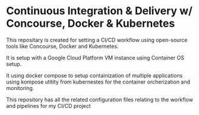 # Continuous Integration & Delivery w/ Concourse, Docker & Kubernetes

  This repositary is created for setting a CI/CD workflow using open-source tools like Concourse, Docker and Kubernetes.
  
  It is setup with  a Google Cloud Platform VM instance using Container OS setup.
  
  It using docker compose to setup containization of multiple applications using kompose utitity from kubernestes for the container orcherization and monitoring.
  
  This repository has all the related configuration files relating to the workflow and pipelines for my CI/CD project
